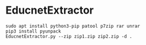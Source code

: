 # EducnetExtractor

```shell
sudo apt install python3-pip patool p7zip rar unrar
pip3 install pyunpack
EducnetExtractor.py --zip zip1.zip zip2.zip -d .
```